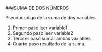 ###SUMA DE DOS NÚMEROS

Pseudocodigo de la suma de dos variables.

1. Primer paso leer variable1
2. Segundo paso leer variable2
3. Terccer paso sumar ambas variables
4.  Cuarto paso resultado de la suma.

